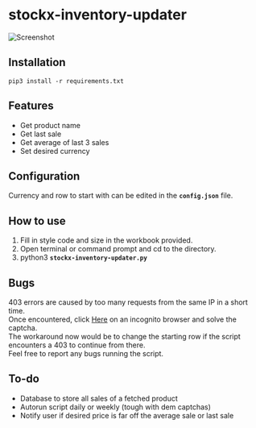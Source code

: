 # stockx-inventory-updater

![Screenshot](https://i.imgur.com/FsZhTF3.png)

## Installation
```
pip3 install -r requirements.txt
```
## Features
* Get product name
* Get last sale
* Get average of last 3 sales
* Set desired currency

## Configuration
Currency and row to start with can be edited in the **`config.json`** file.

## How to use
1. Fill in style code and size in the workbook provided.
2. Open terminal or command prompt and cd to the directory.
3. python3 **`stockx-inventory-updater.py`**

## Bugs
403 errors are caused by too many requests from the same IP in a short time. \
Once encountered, click [Here](https://stockx.com/api/browse?) on an incognito browser and solve the captcha. \
The workaround now would be to change the starting row if the script encounters a 403 to continue from there. \
Feel free to report any bugs running the script.

## To-do
* Database to store all sales of a fetched product
* Autorun script daily or weekly (tough with dem captchas)
* Notify user if desired price is far off the average sale or last sale